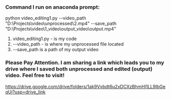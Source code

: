 ### Command I run on anaconda prompt:
python video_editing1.py --video_path "D:\Projects\video\unprocessed\2.mp4" --save_path "D:\Projects\video\1_video\output_video\output.mp4"

1) video_editing1.py - is my code
2) --video_path - is where my unprocessed file located
3) --save_path is a path of my output video

### Please Pay Attention. I am sharing a link which leads you to my drive where I saved both unprocessed and edited (output) video. Feel free to visit!

https://drive.google.com/drive/folders/1ak9Vvbdt6u2xDCXzBhmHl1LL9IbGeqUj?usp=drive_link
